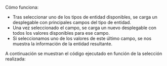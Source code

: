 Cómo funciona:

* Tras seleccionar uno de los tipos de entidad disponibles, se carga un desplegable con principales campos del tipo de entidad.
* Una vez seleccionado el campo, se carga un nuevo desplegable con todos los valores disponibles para ese campo.
* Si seleccionamos uno de los valores de este último campo, se nos muestra la información de la entidad resultante.

A continuación se muestran el código ejecutado en función de la selección realizada:

